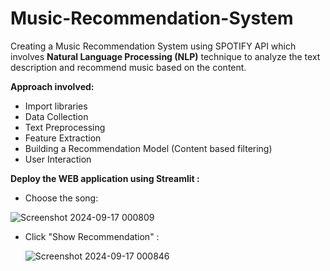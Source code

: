 # Music-Recommendation-System
Creating a Music Recommendation System using SPOTIFY API which involves **Natural Language Processing (NLP)** technique to analyze the text description and recommend music based on the content.

**Approach involved:**
* Import libraries
* Data Collection
* Text Preprocessing
* Feature Extraction
* Building a Recommendation Model (Content based filtering)
* User Interaction

**Deploy the WEB application using Streamlit :**

* Choose the song:
  
![Screenshot 2024-09-17 000809](https://github.com/user-attachments/assets/b0842f7b-b235-417e-9418-70ede80baef0)

* Click "Show Recommendation" :

  ![Screenshot 2024-09-17 000846](https://github.com/user-attachments/assets/bb928a40-8c06-4ce8-a808-420912c86fc2)
